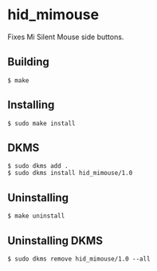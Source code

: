# hid_mimouse
Fixes Mi Silent Mouse side buttons.
## Building
    $ make
## Installing
    $ sudo make install
## DKMS
    $ sudo dkms add .
    $ sudo dkms install hid_mimouse/1.0
## Uninstalling
    $ make uninstall
## Uninstalling DKMS
    $ sudo dkms remove hid_mimouse/1.0 --all

